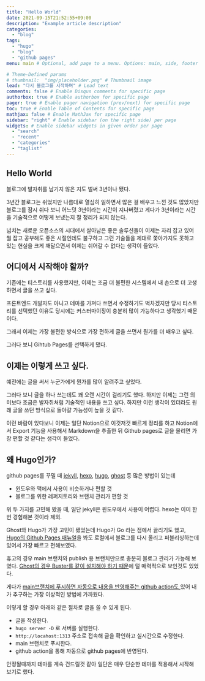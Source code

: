 ```yaml
---
title: "Hello World"
date: 2021-09-15T21:52:55+09:00
description: "Example article description"
categories:
  - "blog"
tags:
  - "hugo"
  - "blog"
  - "github pages"
menu: main # Optional, add page to a menu. Options: main, side, footer

# Theme-Defined params
# thumbnail:  "img/placeholder.png" # Thumbnail image
lead: "다시 블로그를 시작하며" # Lead text
comments: false # Enable Disqus comments for specific page
authorbox: true # Enable authorbox for specific page
pager: true # Enable pager navigation (prev/next) for specific page
toc: true # Enable Table of Contents for specific page
mathjax: false # Enable MathJax for specific page
sidebar: "right" # Enable sidebar (on the right side) per page
widgets: # Enable sidebar widgets in given order per page
  - "search"
  - "recent"
  - "categories"
  - "taglist"
---
```


## Hello World

블로그에 발자취를 남기지 않은 지도 벌써 3년이나 됐다.

3년간 블로그는 쉬었지만 나름대로 열심히 일하면서 많은 걸 배우고 느낀 것도 많았지만 블로그를 잠시 쉬다 보니 어느덧 3년이라는 시간이 지나버렸고 게다가 3년이라는 시간을 기술적으로 어떻게 보냈는지 잘 정리가 되지 않는다.

넘치는 새로운 오픈소스의 시대에서 살아남은 좋은 솔루션들이 이제는 자리 잡고 있어 뭘 잡고 공부해도 좋은 시절인데도 불구하고 그런 기술들을 제대로 쫓아가지도 못하고 있는 현실을 크게 깨달으면서 이제는 쉬어갈 수 없다는 생각이 들었다.

## 어디에서 시작해야 할까?

기존에는 티스토리를 사용했지만, 이제는 조금 더 불편한 시스템에서 내 손으로 더 고생하면서 글을 쓰고 싶다. 

프론트엔드 개발자도 아니고 테마를 가져다 쓰면서 수정하기도 벅차겠지만 당시 티스토리를 선택했던 이유도 당시에는 커스터마이징이 충분히 많이 가능하다고 생각했기 때문이다. 

그래서 이제는 가장 불편한 방식으로 가장 편하게 글을 쓰면서 뭔가를 더 배우고 싶다.

그러다 보니 Gihtub Pages를 선택하게 됐다.

## 이제는 이렇게 쓰고 싶다.

예전에는 글을 써서 누군가에게 뭔가를 많이 알려주고 싶었다.

그러다 보니 글을 하나 쓰는데도 꽤 오랜 시간이 걸리기도 했다. 하지만 이제는 그런 의미보다 조금은 발자취처럼 기술적인 내용을 쓰고 싶다. 하지만 이런 생각이 있더라도 원래 글을 쓰던 방식으로 돌아갈 가능성이 높을 것 같다.

이런 바람이 있다보니 이제는 일단 Notion으로 이것저것 빠르게 정리를 하고 Notion에서 Export 기능을 사용해서 Markdown을 추출한 뒤 Github pages로 글을 올리면 가장 편할 것 같다는 생각이 들었다.

## 왜 Hugo인가?

github pages를 꾸밀 때 [jekyll](https://jekyllrb.com/), [hexo](https://hexo.io/ko/index.html), [hugo](https://gohugo.io/), [ghost](https://ghost.org/) 등 많은 방법이 있는데

- 윈도우와 맥에서 사용이 비슷하거나 편할 것
- 블로그를 위한 레퍼지토리와 브랜치 관리가 편할 것

위 두 가지를 고민해 봤을 때, 일단 jekyll은 윈도우에서 사용이 어렵다. hexo는 이미 한번 경험해본 것이라 제외. 

Ghost와 Hugo가 가장 고민이 됐었는데 Hugo가 Go 라는 점에서 끌리기도 했고, [Hugo의 Github Pages 매뉴얼](https://gohugo.io/hosting-and-deployment/hosting-on-github/)을 봐도 로컬에서 블로그를 다시 올리고 퍼블리싱하는데 있어서 가장 빠르고 편해보였다.

휴고의 경우 main 브랜치와 publish 용 브랜치만으로 충분히 블로그 관리가 가능해 보였다.
[Ghost의 경우 Buster를 같이 설치해야 하기 때문](https://stefanscherer.github.io/setup-ghost-for-github-pages/)에 덜 매력적으로 보인것도 있었다.

게다가 [main브랜치에 푸시하면 자동으로 내용을 반영해주는 github action도 ](https://github.com/peaceiris/actions-hugo) 있어 내가 추구하는 가장 이상적인 방법에 가까웠다.

이렇게 할 경우 아래와 같은 절차로 글을 쓸 수 있게 된다.
- 글을 작성한다.
- `hugo server -D` 로 서버를 실행한다.
- `http://locahost:1313` 주소로 접속해 글을 확인하고 실시간으로 수정한다.
- main 브랜치로 푸시한다.
- github action을 통해 자동으로 github pages에 반영된다.

안정될때까지 테마를 계속 건드릴것 같아 일단은 매우 단순한 테마를 적용해서 시작해 보기로 했다.